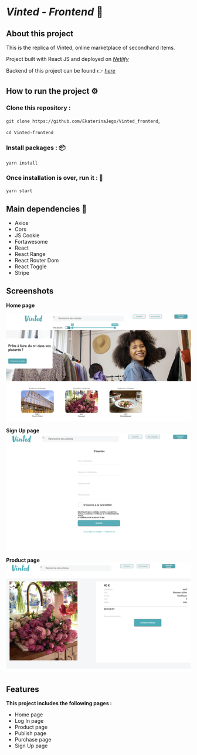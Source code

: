 # _Vinted - Frontend_ 👛

## About this project

This is the replica of Vinted, online marketplace of secondhand items.

Project built with React JS and deployed on
[_Netlify_](https://musing-swartz-5b75d9.netlify.app/)

Backend of this project can be found 👉 [_here_](https://github.com/EkaterinaJego/Vinted_backend)

## How to run the project ⚙️

### Clone this repository :

`git clone https://github.com/EkaterinaJego/Vinted_frontend`,

`cd Vinted-frontend`

### Install packages : 📦

`yarn install`

### Once installation is over, run it : 👟

`yarn start`

## Main dependencies 🍪

- Axios 
- Cors
- JS Cookie 
- Fortawesome
- React
- React Range
- React Router Dom
- React Toggle
- Stripe

## Screenshots

**Home page**

<!-- ![Example screenshot](./img/screenshot.png) -->

![home page](https://github.com/EkaterinaJego/Vinted_frontend/blob/main/src/images/homepage.png)

**Sign Up page**
![sign up page](https://github.com/EkaterinaJego/Vinted_frontend/blob/main/src/images/signuppage.png)

**Product page**
![product page](https://github.com/EkaterinaJego/Vinted_frontend/blob/main/src/images/productpage.png)

## Features

**This project includes the following pages :**

- Home page
- Log In page
- Product page
- Publish page
- Purchase page
- Sign Up page
